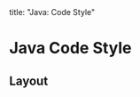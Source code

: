 <frontmatter>
title: "Java: Code Style"
</frontmatter>

<link rel="stylesheet" href="{{baseUrl}}/css/textbook.css">

<div class="website-content" id="all">

# Java Code Style


## Layout

<panel header="Basic Indentation :one:"
    type="seamless" alt="indentation" expanded>
  <include src="rule-basicIndentation/index.md#main" />
</panel>
<panel header="Line Length :one:"
    type="seamless" alt="line length" expanded>
  <include src="rule-lineLength/index.md#main" />
</panel>



</div>
